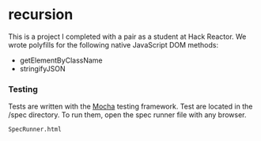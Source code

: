 recursion
==============

This is a project I completed with a pair as a student at Hack Reactor. We wrote polyfills for the following native JavaScript DOM methods:

- getElementByClassName
- stringifyJSON

### Testing

Tests are written with the [Mocha](https://github.com/mochajs/mocha) testing framework.
Test are located in the /spec directory. To run them, open the spec runner file with any browser.

```
SpecRunner.html
```
